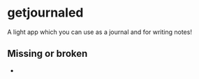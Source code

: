 # getjournaled

A light app which you can use as a journal and for writing notes!

## Missing or broken

- 

